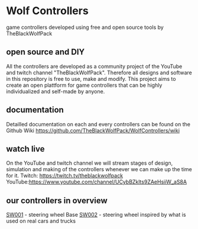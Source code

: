 # Wolf Controllers
game controllers developed using free and open source tools by TheBlackWolfPack

## open source and DIY
All the controllers are developed as a community project of the YouTube and twitch channel "TheBlackWolfPack". Therefore all designs and software in this repository is free to use, make and modify. This project aims to create an open plattform for game controllers that can be highly individualized and self-made by anyone.

## documentation
Detailled documentation on each and every controllers can be found on the Github Wiki https://github.com/TheBlackWolfPack/WolfControllers/wiki

## watch live
On the YouTube and twitch channel we will stream stages of design, simulation and making of the controllers whenever we can make up the time for it.
Twitch: https://twitch.tv/theblackwolfpack
YouTube:https://www.youtube.com/channel/UCybBZklts9ZAeHsiiW_aS8A

## our controllers in overview
[SW001](https://theblackwolfpack.github.io/WolfControllers/SW001) - steering wheel Base
[SW002](https://theblackwolfpack.github.io/WolfControllers/SW002) - steering wheel inspired by what is used on real cars and trucks

